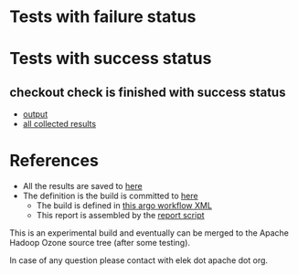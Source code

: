 # Tests with failure status


# Tests with success status

## checkout check is finished with success status

   * [output](https://raw.githubusercontent.com/elek/ozone-ci/master/pr/pr-hdds-2134-x9pjn/checkout/output.log)
   * [all collected results](https://github.com/elek/ozone-ci/tree/master/pr/pr-hdds-2134-x9pjn/checkout)




# References

 * All the results are saved to [here](https://github.com/elek/ozone-ci/tree/master/pr/pr-hdds-2134-x9pjn/)
 * The definition is the build is committed to [here](https://github.com/elek/argo-ozone)
    * The build is defined in [this argo workflow XML](https://github.com/elek/argo-ozone/blob/master/ozone-build.yaml)
    * This report is assembled by the [report script](https://github.com/elek/argo-ozone/blob/master/scripts/report.sh)

This is an experimental build and eventually can be merged to the Apache Hadoop Ozone source tree (after some testing).

In case of any question please contact with elek dot apache dot org.
